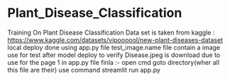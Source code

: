 # Plant_Disease_Classification
Training On Plant Disease Classification
Data set is taken from kaggle :
https://www.kaggle.com/datasets/vipoooool/new-plant-diseases-dataset
 local deploy done using app.py file 
 test_image.name file contain a image use for test after model deploy to verify 
Disease.jpeg is  download due to use for the page 1 in app.py file 
finla :- open cmd  goto directory(wher all this file are their) use command streamlit run app.py

